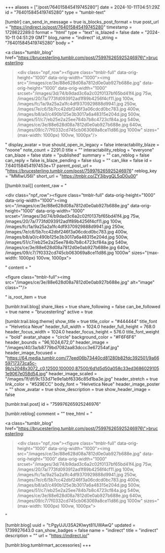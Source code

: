 +++
aliases = ["/post/764015845419745280"]
date = 2024-10-11T04:51:29Z
id = "764015845419745280"
type = "tumblr-text"

[tumblr]
can_send_in_message = true
is_blocks_post_format = true
post_url = "https://indirect.io/post/764015845419745280"
timestamp = 1728622289.0
format = "html"
type = "text"
is_blazed = false
date = "2024-10-11 04:51:29 GMT"
blog_name = "indirect"
id_string = "764015845419745280"
body = "<p><a class=\"tumblr_blog\" href=\"https://brucesterling.tumblr.com/post/759976265925246976\">brucesterling</a>:</p><blockquote><div class=\"npf_row\"><figure class=\"tmblr-full\" data-orig-height=\"1000\" data-orig-width=\"1000\"><img src=\"/images/ce/3e/88e628d08a7812d0e0ab927b688e.jpg\" data-orig-height=\"1000\" data-orig-width=\"1000\" srcset=\"/images/3d/74/b9dad3c6a2c02f0137bf65bd41f4.jpg 75w, /images/20/7a/773fd093912ad1f89b4256f4cf11.jpg 100w, /images/fc/1a/9a25a2a1fc4df9370929888d9941.jpg 250w, /images/7e/c6/5b7cc42dbf246f3a06cdcd0bc783.jpg 400w, /images/b8/a0/c490b125e3b3017a6a48315e204d.jpg 500w, /images/51/c7/eb25e2a25ee784b7b8c4723cf84a.jpg 540w, /images/ce/3e/88e628d08a7812d0e0ab927b688e.jpg 640w, /images/09/c7/7f0332cd745cb063069a8ce11d86.jpg 1000w\" sizes=\"(max-width: 1000px) 100vw, 1000px\"/></figure></div></blockquote>"
display_avatar = true
should_open_in_legacy = false
interactability_blaze = "noone"
note_count = 2291.0
title = ""
interactability_reblog = "everyone"
can_blaze = false
state = "published"
summary = ""
can_reblog = false
can_reply = false
is_blaze_pending = false
slug = ""
can_like = false
id = 7.640158454197453e+17
parent_post_url = "https://brucesterling.tumblr.com/post/759976265925246976"
reblog_key = "MMIwU56I"
short_url = "https://tmblr.co/ZY3jbygQL5qD0u00"

[[tumblr.trail]]
content_raw = "<p><div class=\"npf_row\"><figure class=\"tmblr-full\" data-orig-height=\"1000\" data-orig-width=\"1000\"><img src=\"/images/ce/3e/88e628d08a7812d0e0ab927b688e.jpg\" data-orig-height=\"1000\" data-orig-width=\"1000\" srcset=\"/images/3d/74/b9dad3c6a2c02f0137bf65bd41f4.jpg 75w, /images/20/7a/773fd093912ad1f89b4256f4cf11.jpg 100w, /images/fc/1a/9a25a2a1fc4df9370929888d9941.jpg 250w, /images/7e/c6/5b7cc42dbf246f3a06cdcd0bc783.jpg 400w, /images/b8/a0/c490b125e3b3017a6a48315e204d.jpg 500w, /images/51/c7/eb25e2a25ee784b7b8c4723cf84a.jpg 540w, /images/ce/3e/88e628d08a7812d0e0ab927b688e.jpg 640w, /images/09/c7/7f0332cd745cb063069a8ce11d86.jpg 1000w\" sizes=\"(max-width: 1000px) 100vw, 1000px\"></figure></div></p>"
content = "<p><figure class=\"tmblr-full\"><img src=\"/images/ce/3e/88e628d08a7812d0e0ab927b688e.jpg\" alt=\"image\" class=\"\"/></figure></p>"
is_root_item = true

[tumblr.trail.blog]
share_likes = true
share_following = false
can_be_followed = true
name = "brucesterling"
active = true

[tumblr.trail.blog.theme]
show_title = true
title_color = "#444444"
title_font = "Helvetica Neue"
header_full_width = 1024.0
header_full_height = 768.0
header_focus_width = 1024.0
header_focus_height = 576.0
title_font_weight = "bold"
avatar_shape = "circle"
background_color = "#F6F6F6"
header_bounds = "96,1024,672,0"
header_image = "/images/40/3a/b8779bd7082aa83dccc3e67254af.jpg"
header_image_focused = "https://64.media.tumblr.com/77eed06b73440cd81280b82fdc392501/9a6659717373ca5c-9b/s2048x3072_c0,12500,100000,87500/6d1d5d50a058c33ed36860291051e9067e058d54.jpg"
header_image_scaled = "/images/1f/df/9c133d71e9e1abf6336c85d1ba3e.jpg"
header_stretch = true
link_color = "#529ECC"
body_font = "Helvetica Neue"
header_image_poster = ""
show_avatar = true
show_description = true
show_header_image = false

[tumblr.trail.post]
id = "759976265925246976"

[tumblr.reblog]
comment = ""
tree_html = "<p><a class=\"tumblr_blog\" href=\"https://brucesterling.tumblr.com/post/759976265925246976\">brucesterling</a>:</p><blockquote><div class=\"npf_row\"><figure class=\"tmblr-full\" data-orig-height=\"1000\" data-orig-width=\"1000\"><img src=\"/images/ce/3e/88e628d08a7812d0e0ab927b688e.jpg\" data-orig-height=\"1000\" data-orig-width=\"1000\" srcset=\"/images/3d/74/b9dad3c6a2c02f0137bf65bd41f4.jpg 75w, /images/20/7a/773fd093912ad1f89b4256f4cf11.jpg 100w, /images/fc/1a/9a25a2a1fc4df9370929888d9941.jpg 250w, /images/7e/c6/5b7cc42dbf246f3a06cdcd0bc783.jpg 400w, /images/b8/a0/c490b125e3b3017a6a48315e204d.jpg 500w, /images/51/c7/eb25e2a25ee784b7b8c4723cf84a.jpg 540w, /images/ce/3e/88e628d08a7812d0e0ab927b688e.jpg 640w, /images/09/c7/7f0332cd745cb063069a8ce11d86.jpg 1000w\" sizes=\"(max-width: 1000px) 100vw, 1000px\"></figure></div></blockquote>"

[tumblr.blog]
uuid = "t:PgyUJU3SA2Klwyt81UWAwQ"
updated = 1739927643.0
can_show_badges = false
name = "indirect"
title = "indirect"
description = ""
url = "https://indirect.io/"

[tumblr.blog.tumblrmart_accessories]
+++

